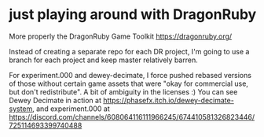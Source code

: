 # just playing around with DragonRuby

More properly the DragonRuby Game Toolkit
https://dragonruby.org/

Instead of creating a separate repo for each DR project, I'm going to use a branch for each project and keep master relatively barren.

For experiment.000 and dewey-decimate, I force pushed rebased versions of those without certain game assets that were "okay for commercial use, but don't redistribute".  A bit of ambiguity in the licenses :)  You can see Dewey Decimate in action at https://phasefx.itch.io/dewey-decimate-system, and experiment.000 at https://discord.com/channels/608064116111966245/674410581326823446/725114693399740488

